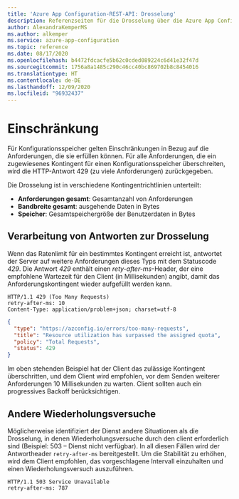```yaml
---
title: 'Azure App Configuration-REST-API: Drosselung'
description: Referenzseiten für die Drosselung über die Azure App Configuration-REST-API
author: AlexandraKemperMS
ms.author: alkemper
ms.service: azure-app-configuration
ms.topic: reference
ms.date: 08/17/2020
ms.openlocfilehash: b4472fdcacfe5b62c0cded089224c6d41e32f47d
ms.sourcegitcommit: 1756a8a1485c290c46cc40bc869702b8c8454016
ms.translationtype: HT
ms.contentlocale: de-DE
ms.lasthandoff: 12/09/2020
ms.locfileid: "96932437"
---
```

# <a name="throttling"></a>Einschränkung

Für Konfigurationsspeicher gelten Einschränkungen in Bezug auf die Anforderungen, die sie erfüllen können. Für alle Anforderungen, die ein zugewiesenes Kontingent für einen Konfigurationsspeicher überschreiten, wird die HTTP-Antwort 429 (zu viele Anforderungen) zurückgegeben.

Die Drosselung ist in verschiedene Kontingentrichtlinien unterteilt:

- **Anforderungen gesamt**: Gesamtanzahl von Anforderungen
- **Bandbreite gesamt**: ausgehende Daten in Bytes
- **Speicher**: Gesamtspeichergröße der Benutzerdaten in Bytes

## <a name="handling-throttled-responses"></a>Verarbeitung von Antworten zur Drosselung

Wenn das Ratenlimit für ein bestimmtes Kontingent erreicht ist, antwortet der Server auf weitere Anforderungen dieses Typs mit dem Statuscode _429_. Die Antwort _429_ enthält einen _rety-after-ms_-Header, der eine empfohlene Wartezeit für den Client (in Millisekunden) angibt, damit das Anforderungskontingent wieder aufgefüllt werden kann.

```http
HTTP/1.1 429 (Too Many Requests)
retry-after-ms: 10
Content-Type: application/problem+json; charset=utf-8
```

```json
{
  "type": "https://azconfig.io/errors/too-many-requests",
  "title": "Resource utilization has surpassed the assigned quota",
  "policy": "Total Requests",
  "status": 429
}
```

Im oben stehenden Beispiel hat der Client das zulässige Kontingent überschritten, und dem Client wird empfohlen, vor dem Senden weiterer Anforderungen 10 Millisekunden zu warten. Client sollten auch ein progressives Backoff berücksichtigen.

## <a name="other-retry"></a>Andere Wiederholungsversuche

Möglicherweise identifiziert der Dienst andere Situationen als die Drosselung, in denen Wiederholungsversuche durch den client erforderlich sind (Beispiel: 503 – Dienst nicht verfügbar). In all diesen Fällen wird der Antwortheader `retry-after-ms` bereitgestellt. Um die Stabilität zu erhöhen, wird dem Client empfohlen, das vorgeschlagene Intervall einzuhalten und einen Wiederholungsversuch auszuführen.

```http
HTTP/1.1 503 Service Unavailable
retry-after-ms: 787
```

